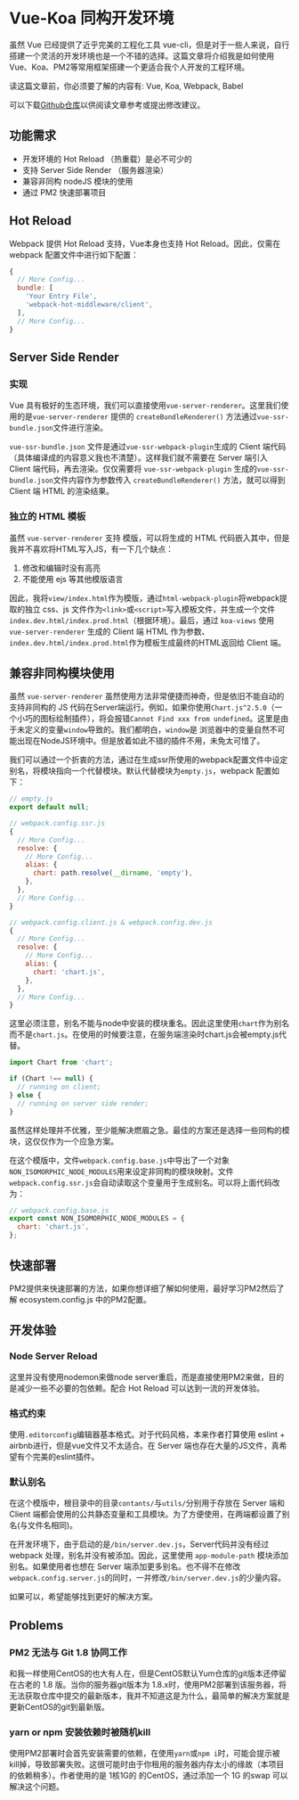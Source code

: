 # Vue-Koa 同构开发环境

虽然 Vue 已经提供了近乎完美的工程化工具 vue-cli，但是对于一些人来说，自行搭建一个灵活的开发环境也是一个不错的选择。这篇文章将介绍我是如何使用Vue、Koa、PM2等常用框架搭建一个更适合我个人开发的工程环境。

读这篇文章前，你必须要了解的内容有: Vue, Koa, Webpack, Babel

可以下载[Github仓库](https://github.com/Val-istar-Guo/vue-boilerplate)以供阅读文章参考或提出修改建议。



## 功能需求

- 开发环境的 Hot Reload （热重载）是必不可少的
- 支持 Server Side Render （服务器渲染）
- 兼容非同构 nodeJS 模块的使用
- 通过 PM2 快速部署项目



## Hot Reload

Webpack 提供 Hot Reload 支持，Vue本身也支持 Hot Reload。因此，仅需在 webpack 配置文件中进行如下配置：

```javascript
{
  // More Config...
  bundle: [
    'Your Entry File',
    'webpack-hot-middleware/client',
  ],
  // More Config...
}
```



## Server Side Render

### 实现

Vue 具有极好的生态环境，我们可以直接使用`vue-server-renderer`。这里我们使用的是`vue-server-renderer` 提供的 `createBundleRenderer()` 方法通过`vue-ssr-bundle.json`文件进行渲染。

`vue-ssr-bundle.json` 文件是通过`vue-ssr-webpack-plugin`生成的 Client 端代码（具体编译成的内容意义我也不清楚）。这样我们就不需要在 Server 端引入 Client 端代码，再去渲染。仅仅需要将 `vue-ssr-webpack-plugin` 生成的`vue-ssr-bundle.json`文件内容作为参数传入 `createBundleRenderer()` 方法，就可以得到 Client 端 HTML 的渲染结果。

### 独立的 HTML 模板

虽然 `vue-server-renderer` 支持 模版，可以将生成的 HTML 代码嵌入其中，但是我并不喜欢将HTML写入JS，有一下几个缺点：

1. 修改和编辑时没有高亮
2. 不能使用 ejs 等其他模版语言

因此，我将`view/index.html`作为模版，通过`html-webpack-plugin`将webpack提取的独立 css、js 文件作为`<link>`或`<script>`写入模板文件，并生成一个文件 `index.dev.html/index.prod.html`（根据环境）。最后，通过 `koa-views` 使用 `vue-server-renderer` 生成的 Client 端 HTML 作为参数、`index.dev.html/index.prod.html`作为模板生成最终的HTML返回给 Client 端。



## 兼容非同构模块使用

虽然 `vue-server-renderer` 虽然使用方法非常便捷而神奇，但是依旧不能自动的支持非同构的 JS 代码在Server端运行。例如，如果你使用`Chart.js^2.5.0`（一个小巧的图标绘制插件），将会报错`Cannot Find xxx from undefined`。这里是由于未定义的变量`window`导致的。我们都明白，`window`是 浏览器中的变量自然不可能出现在NodeJS环境中。但是放着如此不错的插件不用，未免太可惜了。

我们可以通过一个折衷的方法，通过在生成ssr所使用的webpack配置文件中设定别名，将模块指向一个代替模块。默认代替模块为`empty.js`，webpack 配置如下：

```javascript
// empty.js
export default null;
```

```javascript
// webpack.config.ssr.js
{
  // More Config...
  resolve: {
    // More Config...
    alias: {
      chart: path.resolve(__dirname, 'empty'),
    },
  },
  // More Config...
}
```

```javascript
// webpack.config.client.js & webpack.config.dev.js
{
  // More Config...
  resolve: {
    // More Config...
    alias: {
      chart: 'chart.js',
    },
  },
  // More Config...
}
```

这里必须注意，别名不能与node中安装的模块重名。因此这里使用`chart`作为别名而不是`chart.js`。在使用的时候要注意，在服务端渲染时chart.js会被empty.js代替。

```javascript
import Chart from 'chart';

if (Chart !== null) {
  // running on client;
} else {
  // running on server side render;
}
```

虽然这样处理并不优雅，至少能解决燃眉之急。最佳的方案还是选择一些同构的模块，这仅仅作为一个应急方案。

在这个模版中，文件`webpack.config.base.js`中导出了一个对象`NON_ISOMORPHIC_NODE_MODULES`用来设定非同构的模块映射。文件`webpack.config.ssr.js`会自动读取这个变量用于生成别名。可以将上面代码改为：

```javascript
// webpack.config.base.js
export const NON_ISOMORPHIC_NODE_MODULES = {
  chart: 'chart.js',
};
```



## 快速部署

PM2提供来快速部署的方法，如果你想详细了解如何使用，最好学习PM2然后了解 ecosystem.config.js 中的PM2配置。



## 开发体验

### Node Server Reload

这里并没有使用nodemon来做node server重启，而是直接使用PM2来做，目的是减少一些不必要的包依赖。配合 Hot Reload 可以达到一流的开发体验。

### 格式约束

使用`.editorconfig`编辑器基本格式。对于代码风格，本来作者打算使用 eslint + airbnb进行，但是vue文件又不太适合。在 Server 端也存在大量的JS文件，真希望有个完美的eslint插件。

### 默认别名

在这个模版中，根目录中的目录`contants/`与`utils/`分别用于存放在 Server 端和 Client 端都会使用的公共静态变量和工具模块。为了方便使用，在两端都设置了别名(与文件名相同)。

在开发环境下，由于启动的是`/bin/server.dev.js`，Server代码并没有经过 webpack 处理，别名并没有被添加。因此，这里使用 `app-module-path` 模块添加别名。如果使用者也想在 Server 端添加更多别名。也不得不在修改`webpack.config.server.js`的同时，一并修改`/bin/server.dev.js`的少量内容。

如果可以，希望能够找到更好的解决方案。



## Problems

### PM2 无法与 Git 1.8 协同工作

和我一样使用CentOS的也大有人在，但是CentOS默认Yum仓库的git版本还停留在古老的 1.8 版。当你的服务器git版本为 1.8.x时，使用PM2部署到该服务器，将无法获取仓库中提交的最新版本，我并不知道这是为什么，最简单的解决方案就是更新CentOS的git到最新版。

### yarn or npm 安装依赖时被随机kill

使用PM2部署时会首先安装需要的依赖，在使用`yarn`或`npm i`时，可能会提示被kill掉，导致部署失败。这很可能时由于你租用的服务器内存太小的缘故（本项目的依赖稍多）。作者使用的是 1核1G的 的CentOS，通过添加一个 1G 的swap 可以解决这个问题。


